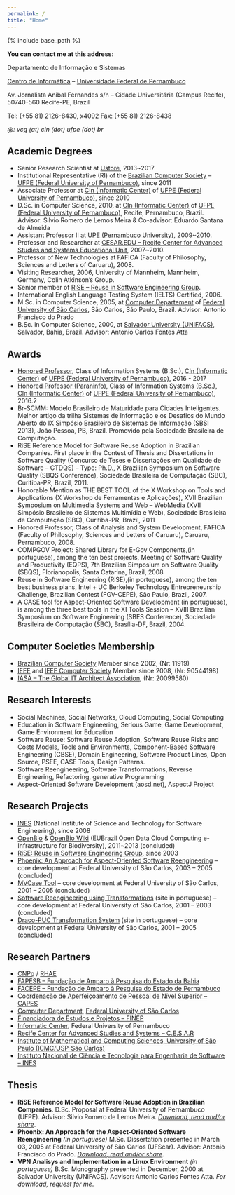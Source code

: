 ```yaml
---
permalink: /
title: "Home"
---
```


{% include base_path %}

**You can contact me at this address:**

Departamento de Informação e Sistemas

[Centro de Informática](http://www.cin.ufpe.br) – [Universidade Federal de Pernambuco](http://www.ufpe.br)

Av. Jornalista Anibal Fernandes s/n – Cidade Universitária (Campus Recife), 50740-560 Recife-PE, Brazil

Tel: (+55 81) 2126-8430, x4092   Fax: (+55 81) 2126-8438

*@: vcg (at) cin (dot) ufpe (dot) br*

## Academic Degrees ##

- Senior Research Scientist at [Ustore](http://www.ustore.com.br), 2013~2017
- Institutional Representative (RI) of the [Brazilian Computer Society](http://www.sbc.org.br) – [UFPE (Federal University of Pernambuco)](http://www.ufpe.br), since 2011
- Associate Professor at [CIn (Informatic Center)](http://www.cin.ufpe.br) of [UFPE (Federal University of Pernambuco)](http://www.ufpe.br), since 2010
- D.Sc. in Computer Science, 2010, at [CIn (Informatic Center)](http://www.cin.ufpe.br) of [UFPE (Federal University of Pernambuco)](http://www.ufpe.br), Recife, Pernambuco, Brazil. Advisor: Silvio Romero de Lemos Meira & Co-advisor: Eduardo Santana de Almeida
- Assistant Professor II at [UPE (Pernambuco University)](http://www.upe.br/graducao/cursos-presenciais/113-industrix/project-2/439-bacharelado-em-sistemas-de-informacao), 2009~2010.
- Professor and Researcher at [CESAR.EDU – Recife Center for Advanced Studies and Systems Educational Unit](http://www.cesar.edu.br/), 2007~2010.
- Professor of New Technologies at FAFICA (Faculty of Philosophy, Sciences and Letters of Caruaru), 2008.
- Visiting Researcher, 2006, University of Mannheim, Mannheim, Germany, Colin Atkinson’s Group.
- Senior member of [RiSE – Reuse in Software Engineering Group](http://www.rise.com.br/riselabs/).
- International English Language Testing System (IELTS) Certified, 2006.
- M.Sc. in Computer Science, 2005, at [Computer Departement](http://www.dc.ufscar.br) of [Federal University of São Carlos](http://www.ufscar.br), São Carlos, São Paulo, Brazil. Advisor: Antonio Francisco do Prado
- B.Sc. in Computer Science, 2000, at [Salvador University (UNIFACS)](http://www.unifacs.br), Salvador, Bahia, Brazil. Advisor: Antonio Carlos Fontes Atta

## Awards ##

- [Honored Professor](https://goo.gl/photos/7VgfFuFpPyqXyJ3Q7), Class of Information Systems (B.Sc.), [CIn (Informatic Center)](http://www.cin.ufpe.br) of [UFPE (Federal University of Pernambuco)](http://www.ufpe.br), 2016 - 2017
- [Honored Professor (Paraninfo)](https://goo.gl/photos/f7tLnSzgUTEdcCteA), Class of Information Systems (B.Sc.), [CIn (Informatic Center)](http://www.cin.ufpe.br) of [UFPE (Federal University of Pernambuco)](http://www.ufpe.br), 2016.2
- Br-SCMM: Modelo Brasileiro de Maturidade para Cidades Inteligentes. Melhor artigo da trilha Sistemas de Informação e os Desafios do Mundo Aberto do IX Simpósio Brasileiro de Sistemas de Informação (SBSI 2013), João Pessoa, PB, Brazil. Promovido pela Sociedade Brasileira de Computação.
- RiSE Reference Model for Software Reuse Adoption in Brazilian Companies. First place in the Contest of Thesis and Dissertations in Software Quality (Concurso de Teses e Dissertações em Qualidade de Software – CTDQS) – Type: Ph.D., X Brazilian Symposium on Software Quality (SBQS Conference), Sociedade Brasileira de Computação (SBC), Curitiba-PR, Brazil, 2011.
- Honorable Mention as THE BEST TOOL of the X Workshop on Tools and Applications (X Workshop de Ferramentas e Aplicações), XVII Brazilian Symposium on Multimedia Systems and Web – WebMedia (XVII Simpósio Brasileiro de Sistemas Multimídia e Web), Sociedade Brasileira de Computação (SBC), Curitiba-PR, Brazil, 2011
- Honored Professor, Class of Analysis and System Development, FAFICA (Faculty of Philosophy, Sciences and Letters of Caruaru), Caruaru, Pernambuco, 2008.
- COMPGOV Project: Shared Library for E-Gov Components,(in portuguese), among the ten best projects, Meeting of Software Quality and Productivity (EQPS), 7th Brazilian Simposium on Software Quality (SBQS), Florianopolis, Santa Catarina, Brazil, 2008
- Reuse in Software Engineering (RiSE),(in portuguese), among the ten best business plans, Intel + UC Berkeley Technology Entrepreneurship Challenge, Brazilian Contest (FGV-CEPE), São Paulo, Brazil, 2007.
- A CASE tool for Aspect-Oriented Software Development (in portuguese), is among the three best tools in the XI Tools Session – XVIII Brazilian Symposium on Software Engineering (SBES Conference), Sociedade Brasileira de Computação (SBC), Brasília-DF, Brazil, 2004.

## Computer Societies Membership ##

- [Brazilian Computer Society](http://www.sbc.org.br/) Member since 2002, (Nr: 11919)
- [IEEE](http://www.ieee.org/) and [IEEE Computer Society](http://www.ieee.org/) Member since 2008, (Nr: 90544198)
- [IASA – The Global IT Architect Association](http://www.iasaglobal.org/), (Nr: 20099580)

## Research Interests ##
    
- Social Machines, Social Networks, Cloud Computing, Social Computing
- Education in Software Engineering, Serious Game, Game Development, Game Environment for Education
- Software Reuse: Software Reuse Adoption, Software Reuse Risks and Costs Models, Tools and Environments, Component-Based Software Engineering (CBSE), Domain Engineering, Software Product Lines, Open Source, PSEE, CASE Tools, Design Patterns.
- Software Reengineering, Software Transformations, Reverse Engineering, Refactoring, generative Programming
- Aspect-Oriented Software Development (aosd.net), AspectJ Project

## Research Projects ##

- [INES](http://www.ines.org.br/) (National Institute of Science and Technology for Software Engineering), since 2008
- [OpenBio](http://www.eubrazilopenbio.eu/) & [OpenBio Wiki](http://wiki.eubrazilopenbio.eu/index.php/Main_Page) (EUBrazil Open Data Cloud Computing e-Infrastructure for Biodiversity), 2011~2013 (concluded)
- [RiSE: Reuse in Software Engineering Group](http://www.rise.com.br/riselabs/), since 2003
- [Phoenix: An Approach for Aspect-Oriented Software Reengineering](https://repositorio.ufscar.br/handle/ufscar/621) – core development at Federal University of São Carlos, 2003 – 2005 (concluded)
- [MVCase Tool](https://mvcase.dev.java.net/) – core development at Federal University of São Carlos, 2001 – 2005 (concluded)
- [Software Reengineering using Transformations](http://www.rst.dc.ufscar.br/) (site in portuguese)  – core development at Federal University of São Carlos, 2001 – 2003 (concluded)
- [Draco-PUC Transformation System](http://recope.dc.ufscar.br/dde/draco) (site in portuguese)  – core development at Federal University of São Carlos, 2001 – 2005 (concluded)

## Research Partners ##

- [CNPq](http://www.cnpq.br/) / [RHAE](http://www.cnpq.br/rhae)
- [FAPESB – Fundação de Amparo à Pesquisa do Estado da Bahia](http://www.fapesb.ba.gov.br/)
- [FACEPE – Fundação de Amparo à Pesquisa do Estado de Pernambuco](http://www.facepe.br/)
- [Coordenação de Aperfeiçoamento de Pessoal de Nível Superior – CAPES](http://www.capes.gov.br/)
- [Computer Department](http://www.dc.ufscar.br/), [Federal University of São Carlos](http://www.ufscar.br)
- [Financiadora de Estudos e Projetos – FINEP](http://www.finep.gov.br/)
- [Informatic Center](http://www.cin.ufpe.br/), Federal University of Pernambuco
- [Recife Center for Advanced Studies and Systems – C.E.S.A.R](http://www.cesar.org.br/)
- [Institute of Mathematical and Computing Sciences, University of São Paulo (ICMC/USP-São Carlos)](http://www.icmc.sc.usp.br/)
- [Instituto Nacional de Ciência e Tecnologia para Engenharia de Software – INES](http://www.ines.org.br/)

## Thesis ##

- **RiSE Reference Model for Software Reuse Adoption in Brazilian Companies**. D.Sc. Proposal at Federal University of Pernambuco (UFPE).  Advisor: Silvio Romero de Lemos Meira. [*Download, read and/or share*](https://www.scribd.com/document/53625784/RiSE-Reference-Model-for-Software-Reuse-Adoption-in-Brazilian-Companies?ad_group=&campaign=Skimbit%2C+Ltd.&content=10079&keyword=ft750noi&medium=affiliate&source=impactradius).
- **Phoenix: An Approach for the Aspect-Oriented Software Reengineering** *(in portuguese)* M.Sc. Dissertation presented in March 03, 2005 at Federal University of São Carlos (UFScar). Advisor: Antonio Francisco do Prado. [*Download, read and/or share*](https://www.scribd.com/document/42180162/Phoenix-Uma-Abordagem-para-Reengenharia-de-Software-Orientada-a-Aspectos?ad_group=&campaign=Skimbit%2C+Ltd.&content=10079&keyword=ft750noi&medium=affiliate&source=impactradius).
- **VPN Analisys and Implementation in a Linux Environment** *(in portuguese)* B.Sc. Monography presented in December, 2000 at Salvador University (UNIFACS). Advisor: Antonio Carlos Fontes Atta. *For download, request for me*.


